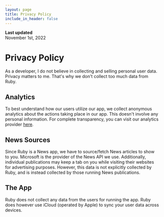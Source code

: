 ```yaml
---
layout: page
title: Privacy Policy
include_in_header: false
---
```


**Last updated**  
November 1st, 2022

# Privacy Policy

As a developer, I do not believe in collecting and selling personal user data. Privacy matters to me. That's why we don't collect too much data from Ruby.

## Analytics

To best understand how our users utilize our app, we collect anonymous analytics about the actions taking place in our app. This doesn't involve any personal information. For complete transparency, you can visit our analytics provider [here](https://telemetrydeck.com).

## News Sources

Since Ruby is a News app, we have to source/fetch News articles to show to you. Microsoft is the provider of the News API we use. Additionally, individual publications may keep a tab on you while visiting their websites for advertising purposes. However, this data is not explicitly collected by Ruby, and is instead collected by those running News publications.

## The App

Ruby does not collect any data from the users for running the app. Ruby does however use iCloud (operated by Apple) to sync your user data across devices.
